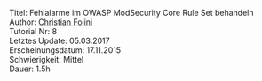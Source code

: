Titel: Fehlalarme im OWASP ModSecurity Core Rule Set behandeln  
Author: <a href="mailto:christian.folini@netnea.com">Christian Folini</a>  
Tutorial Nr: 8  
Letztes Update: 05.03.2017  
Erscheinungsdatum: 17.11.2015  
Schwierigkeit: Mittel  
Dauer: 1.5h  

